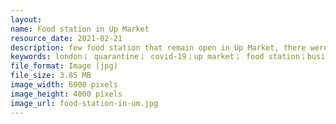 ```yaml
---
layout: 
name: Food station in Up Market
resource_date: 2021-02-21
description: few food station that remain open in Up Market, there were no much visitors but the owners tension were high.
keywords: london； quarantine； covid-19；up market； food station；business
file_format: Image (jpg)
file_size: 3.85 MB
image_width: 6000 pixels
image_height: 4000 pixels
image_url: food-station-in-um.jpg
---
```

